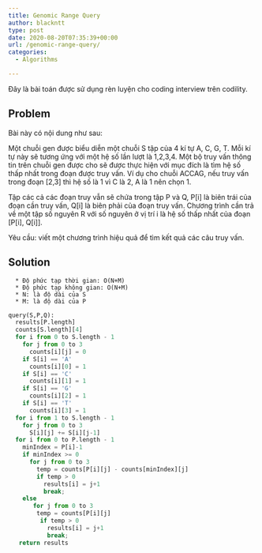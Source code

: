 ```yaml
---
title: Genomic Range Query
author: blackntt
type: post
date: 2020-08-20T07:35:39+00:00
url: /genomic-range-query/
categories:
  - Algorithms

---
```

Đây là bài toán được sử dụng rèn luyện cho coding interview trên codility.

## Problem

Bài này có nội dung như sau:

Một chuỗi gen được biểu diễn một chuỗi S tập của 4 kí tự A, C, G, T. Mỗi kí tự này sẽ tương ứng với một hệ số lần lượt là 1,2,3,4. Một bộ truy vấn thông tin trên chuỗi gen được cho sẽ được thực hiện với mục đích là tìm hệ số thấp nhất trong đoạn được truy vấn. Ví dụ cho chuỗi ACCAG, nếu truy vấn trong đoạn [2,3] thì hệ số là 1 vì C là 2, A là 1 nên chọn 1.

Tập các cả các đoạn truy vẫn sẽ chứa trong tập P và Q, P[i] là biên trái của đoạn cần truy vấn, Q[i] là biên phải của đoạn truy vấn. Chương trình cần trả về một tập số nguyên R với số nguyên ở vị trí i là hệ số thấp nhất của đoạn [P[i], Q[i]].

Yêu cầu: viết một chương trình hiệu quả để tìm kết quả các câu truy vấn.

## Solution
```
  * Độ phức tạp thời gian: O(N+M)
  * Độ phức tạp không gian: O(N+M)
  * N: là độ dài của S
  * M: là độ dài của P
```

```python
query(S,P,Q):
  results[P.length]
  counts[S.length][4]
  for i from 0 to S.length - 1
    for j from 0 to 3
      counts[i][j] = 0
    if S[i] == 'A'
      counts[i][0] = 1
    if S[i] == 'C'
      counts[i][1] = 1
    if S[i] == 'G'
      counts[i][2] = 1
    if S[i] == 'T'
      counts[i][3] = 1
  for i from 1 to S.length - 1
    for j from 0 to 3
      S[i][j] += S[i][j-1]
  for i from 0 to P.length - 1
    minIndex = P[i]-1
    if minIndex >= 0 
      for j from 0 to 3
        temp = counts[P[i][j] - counts[minIndex][j]
        if temp > 0
          results[i] = j+1
          break;
    else
       for j from 0 to 3
        temp = counts[P[i][j]
         if temp > 0
           results[i] = j+1
           break;
   return results
```